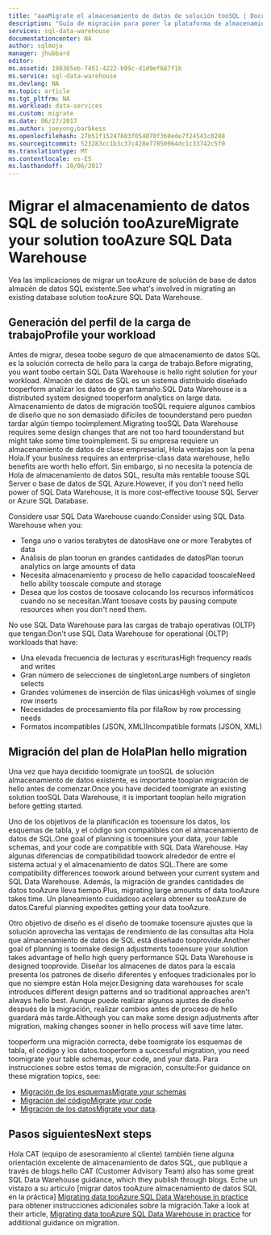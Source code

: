 ```yaml
---
title: "aaaMigrate el almacenamiento de datos de solución tooSQL | Documentos de Microsoft"
description: "Guía de migración para poner la plataforma de almacenamiento de datos SQL de solución tooAzure."
services: sql-data-warehouse
documentationcenter: NA
author: sqlmojo
manager: jhubbard
editor: 
ms.assetid: 198365eb-7451-4222-b99c-d1d9ef687f1b
ms.service: sql-data-warehouse
ms.devlang: NA
ms.topic: article
ms.tgt_pltfrm: NA
ms.workload: data-services
ms.custom: migrate
ms.date: 06/27/2017
ms.author: joeyong;barbkess
ms.openlocfilehash: 27b51f15247603f054070f360ede7f24541c0288
ms.sourcegitcommit: 523283cc1b3c37c428e77850964dc1c33742c5f0
ms.translationtype: MT
ms.contentlocale: es-ES
ms.lasthandoff: 10/06/2017
---
```

# <a name="migrate-your-solution-tooazure-sql-data-warehouse"></a><span data-ttu-id="be047-103">Migrar el almacenamiento de datos SQL de solución tooAzure</span><span class="sxs-lookup"><span data-stu-id="be047-103">Migrate your solution tooAzure SQL Data Warehouse</span></span>
<span data-ttu-id="be047-104">Vea las implicaciones de migrar un tooAzure de solución de base de datos almacén de datos SQL existente.</span><span class="sxs-lookup"><span data-stu-id="be047-104">See what's involved in migrating an existing database solution tooAzure SQL Data Warehouse.</span></span> 

## <a name="profile-your-workload"></a><span data-ttu-id="be047-105">Generación del perfil de la carga de trabajo</span><span class="sxs-lookup"><span data-stu-id="be047-105">Profile your workload</span></span>
<span data-ttu-id="be047-106">Antes de migrar, desea toobe seguro de que almacenamiento de datos SQL es la solución correcta de hello para la carga de trabajo.</span><span class="sxs-lookup"><span data-stu-id="be047-106">Before migrating, you want toobe certain SQL Data Warehouse is hello right solution for your workload.</span></span> <span data-ttu-id="be047-107">Almacén de datos de SQL es un sistema distribuido diseñado tooperform analizar los datos de gran tamaño.</span><span class="sxs-lookup"><span data-stu-id="be047-107">SQL Data Warehouse is a distributed system designed tooperform analytics on large data.</span></span>  <span data-ttu-id="be047-108">Almacenamiento de datos de migración tooSQL requiere algunos cambios de diseño que no son demasiado difíciles de toounderstand pero pueden tardar algún tiempo tooimplement.</span><span class="sxs-lookup"><span data-stu-id="be047-108">Migrating tooSQL Data Warehouse requires some design changes that are not too hard toounderstand but might take some time tooimplement.</span></span> <span data-ttu-id="be047-109">Si su empresa requiere un almacenamiento de datos de clase empresarial, Hola ventajas son la pena Hola.</span><span class="sxs-lookup"><span data-stu-id="be047-109">If your business requires an enterprise-class data warehouse, hello benefits are worth hello effort.</span></span> <span data-ttu-id="be047-110">Sin embargo, si no necesita la potencia de Hola de almacenamiento de datos SQL, resulta más rentable toouse SQL Server o base de datos de SQL Azure.</span><span class="sxs-lookup"><span data-stu-id="be047-110">However, if you don't need hello power of SQL Data Warehouse, it is more cost-effective toouse SQL Server or Azure SQL Database.</span></span>

<span data-ttu-id="be047-111">Considere usar SQL Data Warehouse cuando:</span><span class="sxs-lookup"><span data-stu-id="be047-111">Consider using SQL Data Warehouse when you:</span></span>
- <span data-ttu-id="be047-112">Tenga uno o varios terabytes de datos</span><span class="sxs-lookup"><span data-stu-id="be047-112">Have one or more Terabytes of data</span></span>
- <span data-ttu-id="be047-113">Análisis de plan toorun en grandes cantidades de datos</span><span class="sxs-lookup"><span data-stu-id="be047-113">Plan toorun analytics on large amounts of data</span></span>
- <span data-ttu-id="be047-114">Necesita almacenamiento y proceso de hello capacidad tooscale</span><span class="sxs-lookup"><span data-stu-id="be047-114">Need hello ability tooscale compute and storage</span></span> 
- <span data-ttu-id="be047-115">Desea que los costos de toosave colocando los recursos informáticos cuando no se necesitan.</span><span class="sxs-lookup"><span data-stu-id="be047-115">Want toosave costs by pausing compute resources when you don't need them.</span></span>

<span data-ttu-id="be047-116">No use SQL Data Warehouse para las cargas de trabajo operativas (OLTP) que tengan:</span><span class="sxs-lookup"><span data-stu-id="be047-116">Don't use SQL Data Warehouse for operational (OLTP) workloads that have:</span></span>
- <span data-ttu-id="be047-117">Una elevada frecuencia de lecturas y escrituras</span><span class="sxs-lookup"><span data-stu-id="be047-117">High frequency reads and writes</span></span>
- <span data-ttu-id="be047-118">Gran número de selecciones de singleton</span><span class="sxs-lookup"><span data-stu-id="be047-118">Large numbers of singleton selects</span></span>
- <span data-ttu-id="be047-119">Grandes volúmenes de inserción de filas únicas</span><span class="sxs-lookup"><span data-stu-id="be047-119">High volumes of single row inserts</span></span>
- <span data-ttu-id="be047-120">Necesidades de procesamiento fila por fila</span><span class="sxs-lookup"><span data-stu-id="be047-120">Row by row processing needs</span></span>
- <span data-ttu-id="be047-121">Formatos incompatibles (JSON, XML)</span><span class="sxs-lookup"><span data-stu-id="be047-121">Incompatible formats (JSON, XML)</span></span>


## <a name="plan-hello-migration"></a><span data-ttu-id="be047-122">Migración del plan de Hola</span><span class="sxs-lookup"><span data-stu-id="be047-122">Plan hello migration</span></span>

<span data-ttu-id="be047-123">Una vez que haya decidido toomigrate un tooSQL de solución almacenamiento de datos existente, es importante tooplan migración de hello antes de comenzar.</span><span class="sxs-lookup"><span data-stu-id="be047-123">Once you have decided toomigrate an existing solution tooSQL Data Warehouse, it is important tooplan hello migration before getting started.</span></span> 

<span data-ttu-id="be047-124">Uno de los objetivos de la planificación es tooensure los datos, los esquemas de tabla, y el código son compatibles con el almacenamiento de datos de SQL.</span><span class="sxs-lookup"><span data-stu-id="be047-124">One goal of planning is tooensure your data, your table schemas, and your code are compatible with SQL Data Warehouse.</span></span> <span data-ttu-id="be047-125">Hay algunas diferencias de compatibilidad toowork alrededor de entre el sistema actual y el almacenamiento de datos SQL.</span><span class="sxs-lookup"><span data-stu-id="be047-125">There are some compatibility differences toowork around between your current system and SQL Data Warehouse.</span></span> <span data-ttu-id="be047-126">Además, la migración de grandes cantidades de datos tooAzure lleva tiempo.</span><span class="sxs-lookup"><span data-stu-id="be047-126">Plus, migrating large amounts of data tooAzure takes time.</span></span> <span data-ttu-id="be047-127">Un planeamiento cuidadoso acelera obtener su tooAzure de datos.</span><span class="sxs-lookup"><span data-stu-id="be047-127">Careful planning expedites getting your data tooAzure.</span></span> 

<span data-ttu-id="be047-128">Otro objetivo de diseño es el diseño de toomake tooensure ajustes que la solución aprovecha las ventajas de rendimiento de las consultas alta Hola que almacenamiento de datos de SQL está diseñado tooprovide.</span><span class="sxs-lookup"><span data-stu-id="be047-128">Another goal of planning is toomake design adjustments tooensure your solution takes advantage of hello high query performance SQL Data Warehouse is designed tooprovide.</span></span> <span data-ttu-id="be047-129">Diseñar los almacenes de datos para la escala presenta los patrones de diseño diferentes y enfoques tradicionales por lo que no siempre están Hola mejor.</span><span class="sxs-lookup"><span data-stu-id="be047-129">Designing data warehouses for scale introduces different design patterns and so traditional approaches aren't always hello best.</span></span> <span data-ttu-id="be047-130">Aunque puede realizar algunos ajustes de diseño después de la migración, realizar cambios antes de proceso de hello guardará más tarde.</span><span class="sxs-lookup"><span data-stu-id="be047-130">Although you can make some design adjustments after migration, making changes sooner in hello process will save time later.</span></span>

<span data-ttu-id="be047-131">tooperform una migración correcta, debe toomigrate los esquemas de tabla, el código y los datos.</span><span class="sxs-lookup"><span data-stu-id="be047-131">tooperform a successful migration, you need toomigrate your table schemas, your code, and your data.</span></span> <span data-ttu-id="be047-132">Para instrucciones sobre estos temas de migración, consulte:</span><span class="sxs-lookup"><span data-stu-id="be047-132">For guidance on these migration topics, see:</span></span>

-  [<span data-ttu-id="be047-133">Migración de los esquemas</span><span class="sxs-lookup"><span data-stu-id="be047-133">Migrate your schemas</span></span>](sql-data-warehouse-migrate-schema.md)
-  [<span data-ttu-id="be047-134">Migración del código</span><span class="sxs-lookup"><span data-stu-id="be047-134">Migrate your code</span></span>](sql-data-warehouse-migrate-code.md)
-  <span data-ttu-id="be047-135">[Migración de los datos](sql-data-warehouse-migrate-data.md)</span><span class="sxs-lookup"><span data-stu-id="be047-135">[Migrate your data](sql-data-warehouse-migrate-data.md).</span></span> 

<!--
## Perform hello migration


## Deploy hello solution


## Validate hello migration

-->

## <a name="next-steps"></a><span data-ttu-id="be047-136">Pasos siguientes</span><span class="sxs-lookup"><span data-stu-id="be047-136">Next steps</span></span>
<span data-ttu-id="be047-137">Hola CAT (equipo de asesoramiento al cliente) también tiene alguna orientación excelente de almacenamiento de datos SQL, que publique a través de blogs.</span><span class="sxs-lookup"><span data-stu-id="be047-137">hello CAT (Customer Advisory Team) also has some great SQL Data Warehouse guidance, which they publish through blogs.</span></span>  <span data-ttu-id="be047-138">Eche un vistazo a su artículo [migrar datos tooAzure almacenamiento de datos SQL en la práctica] [ Migrating data tooAzure SQL Data Warehouse in practice] para obtener instrucciones adicionales sobre la migración.</span><span class="sxs-lookup"><span data-stu-id="be047-138">Take a look at their article, [Migrating data tooAzure SQL Data Warehouse in practice][Migrating data tooAzure SQL Data Warehouse in practice] for additional guidance on migration.</span></span>

<!--Image references-->

<!--Article references-->

<!--MSDN references-->

<!--Other Web references-->
[Migrating data tooAzure SQL Data Warehouse in practice]: https://blogs.msdn.microsoft.com/sqlcat/2016/08/18/migrating-data-to-azure-sql-data-warehouse-in-practice/
